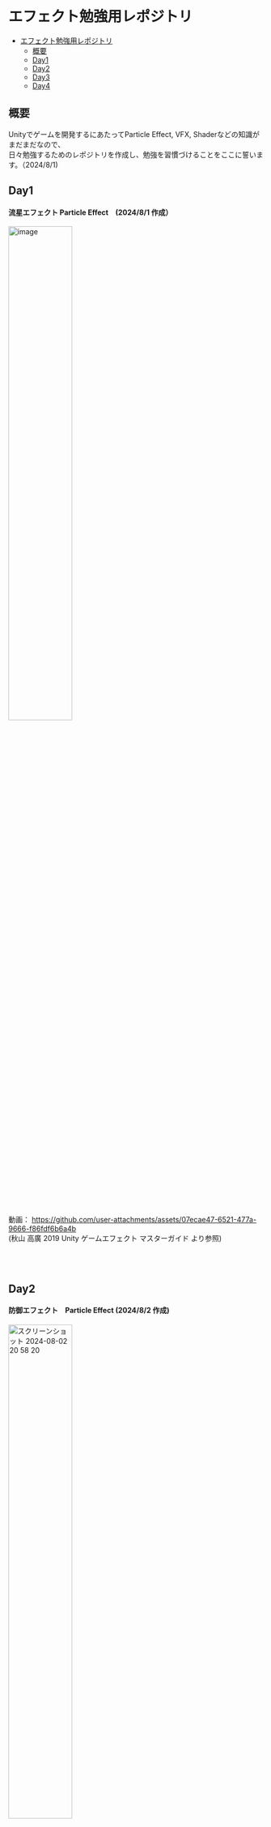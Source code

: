 # エフェクト勉強用レポジトリ

- [エフェクト勉強用レポジトリ](#エフェクト勉強用レポジトリ)
  - [概要](#概要)
  - [Day1](#day1)
  - [Day2](#day2)
  - [Day3](#day3)
  - [Day4](#day4)

## 概要
Unityでゲームを開発するにあたってParticle Effect, VFX, Shaderなどの知識がまだまだなので、<br>
日々勉強するためのレポジトリを作成し、勉強を習慣づけることをここに誓います。（2024/8/1)

## Day1
#### 流星エフェクト Particle Effect　(2024/8/1 作成）
<img width="50%" alt="image" src="https://github.com/user-attachments/assets/d43acb4f-ac53-4cf8-9d0b-46236c81079a"> <br>
動画： https://github.com/user-attachments/assets/07ecae47-6521-477a-9666-f86fdf6b6a4b <br>
(秋山 高廣 2019 Unity ゲームエフェクト マスターガイド より参照)

<br>
<br>

## Day2
#### 防御エフェクト　Particle Effect (2024/8/2 作成)
<img width="50%" alt="スクリーンショット 2024-08-02 20 58 20" src="https://github.com/user-attachments/assets/cd76ac17-db57-414a-9206-d53cf93a5765"> <br>
動画: https://github.com/user-attachments/assets/6e94c07e-f9cf-4ca0-a5aa-bb09b3e63bb0 <br>
(秋山 高廣 2019 Unity ゲームエフェクト マスターガイド より参照)


<br>
<br>

## Day3
#### Shaderの勉強とTextureへのエクスポートツール (2024/8/3 作成)
<img width="50%" alt="image" src="https://github.com/user-attachments/assets/4f3862ec-41b3-432e-8a57-184232df7126">
<br>
<img width="25%" alt="image" src="https://github.com/user-attachments/assets/32d89d0d-2dd8-4044-86da-b54b5368434a">
<img width="25%" alt="image" src="https://github.com/user-attachments/assets/36e94719-0353-409f-a0ef-6faa21ec6f79">

## Day4
#### Shaderで氷っぽいマテリアルを作成 (2024/8/3 作成)
<img width="50%" alt="スクリーンショット 2024-08-20 2 42 05" src="https://github.com/user-attachments/assets/db751658-c528-4009-9d30-dbfbc7a473af">
<br>
感想：コレジャナイ感...Shaderには法線ベクトルから透明度が変わるのと、ベースの色が指定できるようにしたんだけど、それ以外に氷の質感っぽいマテリアルが表示されてないとただただ透けて見えるだけで素材としてはチープになってしまう感があった。無念。
<br>
あとは氷独特の煙とかの演出もあったほうがいいかな、とも思った。
<br>
勉強を重ねて再チャレンジします。
<br>
レジアイスのモデルは下記のサイトから拝借しました。
<br>
https://sketchfab.com/3d-models/regice-a2f9c09d590a4c48975338c01b12cae8
